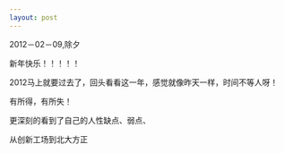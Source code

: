 ```yaml
---
layout: post
---
```


2012－02－09,除夕

新年快乐！！！！！

2012马上就要过去了，回头看看这一年，感觉就像昨天一样，时间不等人呀！

有所得，有所失！

更深刻的看到了自己的人性缺点、弱点、

从创新工场到北大方正

